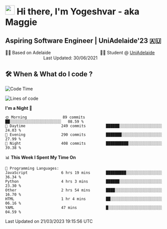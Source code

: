 <h1><img src="https://emojis.slackmojis.com/emojis/images/1531849430/4246/blob-sunglasses.gif?1531849430" width="30"/> Hi there, I'm Yogeshvar - aka Maggie</h1>

## Aspiring Software Engineer | UniAdelaide'23 🇦🇺  
🏂🏻  Based on Adelaide &nbsp;&nbsp;&nbsp;&nbsp;&nbsp;&nbsp;&nbsp;&nbsp;&nbsp;&nbsp;&nbsp;&nbsp;&nbsp;&nbsp;&nbsp;&nbsp;&nbsp;&nbsp;&nbsp;&nbsp;&nbsp;&nbsp;&nbsp;&nbsp;&nbsp;&nbsp;&nbsp;&nbsp;&nbsp;&nbsp;&nbsp;&nbsp;&nbsp;&nbsp;&nbsp;&nbsp;&nbsp;&nbsp;&nbsp;👨‍💻 Student @ [UniAdelaide](https://www.adelaide.edu.au)   &nbsp;&nbsp;&nbsp;&nbsp;&nbsp;&nbsp;&nbsp;&nbsp;&nbsp;&nbsp;&nbsp;&nbsp;&nbsp;&nbsp;&nbsp;&nbsp;&nbsp;&nbsp;&nbsp;&nbsp;&nbsp;&nbsp;&nbsp;&nbsp;&nbsp;&nbsp;&nbsp;&nbsp;&nbsp;&nbsp;&nbsp;Last Updated: 30/06/2021

## 🛠 When & What do I code ?  

<!--START_SECTION:waka-->
![Code Time](http://img.shields.io/badge/Code%20Time-2%2C020%20hrs%2046%20mins-blue)

![Lines of code](https://img.shields.io/badge/From%20Hello%20World%20I%27ve%20Written-3.8%20million%20lines%20of%20code-blue)

**I'm a Night 🦉** 

```text
🌞 Morning                89 commits          ██░░░░░░░░░░░░░░░░░░░░░░░   08.59 % 
🌆 Daytime                249 commits         ██████░░░░░░░░░░░░░░░░░░░   24.03 % 
🌃 Evening                290 commits         ███████░░░░░░░░░░░░░░░░░░   27.99 % 
🌙 Night                  408 commits         ██████████░░░░░░░░░░░░░░░   39.38 % 
```


📊 **This Week I Spent My Time On** 

```text
💬 Programming Languages: 
JavaScript               6 hrs 19 mins       █████████░░░░░░░░░░░░░░░░   36.34 % 
Python                   4 hrs 3 mins        ██████░░░░░░░░░░░░░░░░░░░   23.30 % 
Other                    2 hrs 54 mins       ████░░░░░░░░░░░░░░░░░░░░░   16.70 % 
HTML                     1 hr 4 mins         ██░░░░░░░░░░░░░░░░░░░░░░░   06.16 % 
YAML                     47 mins             █░░░░░░░░░░░░░░░░░░░░░░░░   04.59 % 
```


 Last Updated on 21/03/2023 19:15:56 UTC
<!--END_SECTION:waka-->
